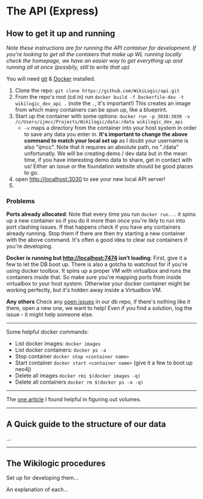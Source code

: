 # The API (Express)

## How to get it up and running

_Note these instructions are for running the API container for development. If you're looking to get all the contaiers that make up WL running locally check the homepage, we have an easier way to get everything up and running all at once (possbily, still to write that up)_

You will need [git](https://git-scm.com/) & [Docker](https://www.docker.com/) installed.

1. Clone the repo: `git clone https://github.com/WikiLogic/api.git`
2. From the repo's root (cd in) run `docker build -f Dockerfile-dev -t wikilogic_dev_api .` (note the `.`, it's important!) This creates an image from which many containers can be spun up, like a blueprint.
3. Start up the container with some options: `docker run -p 3030:3030 -v /c/Users/ijmcc/Projects/Wikilogic/data:/data wikilogic_dev_api`
    - `-v` maps a directory from the container into your host system in order to save any data you enter in. **It's important to change the above command to match your local set up** as I doubt your username is also "ijmcc". Note that it requires an absolute path, no "./data" unfortunatly. We will be creating demo / dev data but in the mean time, if you have interesting demo data to share, get in contact with us! Either an issue or the foundation website should be good places to go.
4. open [http://localhost:3030](http://localhost:3030) to see your new local API server!
5. 


### Problems

**Ports already allocated**: Note that every time you run `docker run...` it spins up a new container so if you do it more than once you're likly to run into port clashing issues. If that happens check if you have any containers already running. Stop them if there are then try starting a new container with the above command. It's often a good idea to clear out containers if you're developing.

**Docker is running but [http://localhost:7474](http://localhost:7474) isn't loading**: First, give it a few to let the DB boot up. There is also a gotcha to watchout for if you're using docker toolbox. It spins up a proper VM with virtualbox and runs the containers inside that. So make sure you're mapping ports from inside virtualbox to your host system. Otherwise your docker container might be working perfectly, but it's hidden away inside a Virtualbox VM.

**Any others** Check any [open issues](https://github.com/WikiLogic/Neo4JProcedures/issues) in our db repo, if there's nothing like it there, open a new one, we want to help! Even if you find a solution, log the issue - it might help someone else.

---

Some helpful docker commands:

 - List docker images: `docker images`
 - List docker containers: `docker ps -a`
 - Stop container `docker stop <container name>`
 - Start container `docker start <container name>` (give it a few to boot up neo4j)
 - Delete all images `docker rmi $(docker images -q)`
 - Delete all containers `docker rm $(docker ps -a -q)`

---

The [one article](https://rominirani.com/docker-tutorial-series-part-7-data-volumes-93073a1b5b72) I found helpful in figuring out volumes.

---

## A Quick guide to the structure of our data

...

---

## The Wikilogic procedures

Set up for developing them...

An explanation of each...